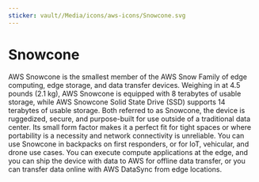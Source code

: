 ```yaml
---
sticker: vault//Media/icons/aws-icons/Snowcone.svg
---
```

# Snowcone
AWS Snowcone is the smallest member of the AWS Snow Family of edge computing, edge storage, and data transfer devices. Weighing in at 4.5 pounds (2.1 kg), AWS Snowcone is equipped with 8 terabytes of usable storage, while AWS Snowcone Solid State Drive (SSD) supports 14 terabytes of usable storage. Both referred to as Snowcone, the device is ruggedized, secure, and purpose-built for use outside of a traditional data center. Its small form factor makes it a perfect fit for tight spaces or where portability is a necessity and network connectivity is unreliable. You can use Snowcone in backpacks on first responders, or for IoT, vehicular, and drone use cases. You can execute compute applications at the edge, and you can ship the device with data to AWS for offline data transfer, or you can transfer data online with AWS DataSync from edge locations.